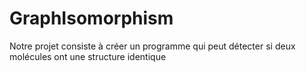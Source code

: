 # GraphIsomorphism
Notre projet consiste à créer un programme qui peut détecter si deux molécules ont une structure identique
